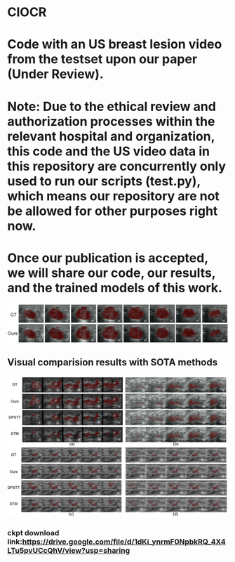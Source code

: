 # CIOCR
# Code with an US breast lesion video from the testset upon our paper (Under Review).
# Note: Due to the ethical review and authorization processes within the relevant hospital and organization, this code and the US video data in this repository are concurrently only used to run our scripts (test.py), which means our repository are not be allowed for other purposes right now.
# Once our publication is accepted, we will share our code, our results, and the trained models of this work.
![alt text](image_blend/image_blend.png)
## Visual comparision results with SOTA methods
![alt text](image_blend/comparision.png)
### ckpt download link:https://drive.google.com/file/d/1dKi_ynrmF0NpbkRQ_4X4LTu5pvUCcQhV/view?usp=sharing

